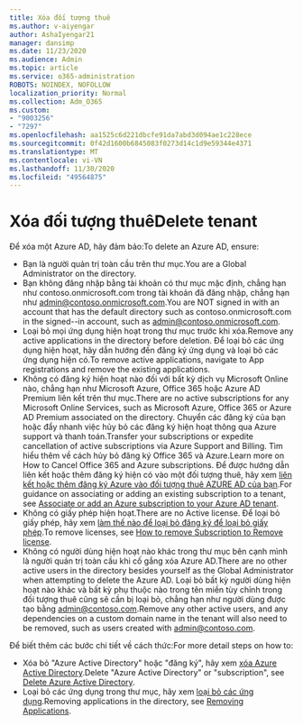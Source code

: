 ```yaml
---
title: Xóa đối tượng thuê
ms.author: v-aiyengar
author: AshaIyengar21
manager: dansimp
ms.date: 11/23/2020
ms.audience: Admin
ms.topic: article
ms.service: o365-administration
ROBOTS: NOINDEX, NOFOLLOW
localization_priority: Normal
ms.collection: Adm_O365
ms.custom:
- "9003256"
- "7297"
ms.openlocfilehash: aa1525c6d221dbcfe91da7abd3d094ae1c228ece
ms.sourcegitcommit: 0f42d1600b6845083f0273d14c1d9e59344e4371
ms.translationtype: MT
ms.contentlocale: vi-VN
ms.lasthandoff: 11/30/2020
ms.locfileid: "49564875"
---
```

# <a name="delete-tenant"></a><span data-ttu-id="c0640-102">Xóa đối tượng thuê</span><span class="sxs-lookup"><span data-stu-id="c0640-102">Delete tenant</span></span>

<span data-ttu-id="c0640-103">Để xóa một Azure AD, hãy đảm bảo:</span><span class="sxs-lookup"><span data-stu-id="c0640-103">To delete an Azure AD, ensure:</span></span>
- <span data-ttu-id="c0640-104">Bạn là người quản trị toàn cầu trên thư mục.</span><span class="sxs-lookup"><span data-stu-id="c0640-104">You are a Global Administrator on the directory.</span></span>
- <span data-ttu-id="c0640-105">Bạn không đăng nhập bằng tài khoản có thư mục mặc định, chẳng hạn như contoso.onmicrosoft.com trong tài khoản đã đăng nhập, chẳng hạn như admin@contoso.onmicrosoft.com.</span><span class="sxs-lookup"><span data-stu-id="c0640-105">You are NOT signed in with an account that has the default directory such as contoso.onmicrosoft.com in the signed--in account, such as admin@contoso.onmicrosoft.com.</span></span>
- <span data-ttu-id="c0640-106">Loại bỏ mọi ứng dụng hiện hoạt trong thư mục trước khi xóa.</span><span class="sxs-lookup"><span data-stu-id="c0640-106">Remove any active applications in the directory before deletion.</span></span> <span data-ttu-id="c0640-107">Để loại bỏ các ứng dụng hiện hoạt, hãy dẫn hướng đến đăng ký ứng dụng và loại bỏ các ứng dụng hiện có.</span><span class="sxs-lookup"><span data-stu-id="c0640-107">To remove active applications, navigate to App registrations and remove the existing applications.</span></span>
- <span data-ttu-id="c0640-108">Không có đăng ký hiện hoạt nào đối với bất kỳ dịch vụ Microsoft Online nào, chẳng hạn như Microsoft Azure, Office 365 hoặc Azure AD Premium liên kết trên thư mục.</span><span class="sxs-lookup"><span data-stu-id="c0640-108">There are no active subscriptions for any Microsoft Online Services, such as Microsoft Azure, Office 365 or Azure AD Premium associated on the directory.</span></span> <span data-ttu-id="c0640-109">Chuyển các đăng ký của bạn hoặc đẩy nhanh việc hủy bỏ các đăng ký hiện hoạt thông qua Azure support và thanh toán.</span><span class="sxs-lookup"><span data-stu-id="c0640-109">Transfer your subscriptions or expedite cancellation of active subscriptions via Azure Support and Billing.</span></span> <span data-ttu-id="c0640-110">Tìm hiểu thêm về cách hủy bỏ đăng ký Office 365 và Azure.</span><span class="sxs-lookup"><span data-stu-id="c0640-110">Learn more on How to Cancel Office 365 and Azure subscriptions.</span></span> <span data-ttu-id="c0640-111">Để được hướng dẫn liên kết hoặc thêm đăng ký hiện có vào một đối tượng thuê, hãy xem [liên kết hoặc thêm đăng ký Azure vào đối tượng thuê AZURE AD của bạn](https://docs.microsoft.com/azure/active-directory/fundamentals/active-directory-how-subscriptions-associated-directory).</span><span class="sxs-lookup"><span data-stu-id="c0640-111">For guidance on associating or adding an existing subscription to a tenant, see [Associate or add an Azure subscription to your Azure AD tenant](https://docs.microsoft.com/azure/active-directory/fundamentals/active-directory-how-subscriptions-associated-directory).</span></span>
- <span data-ttu-id="c0640-112">Không có giấy phép hiện hoạt.</span><span class="sxs-lookup"><span data-stu-id="c0640-112">There are no Active license.</span></span> <span data-ttu-id="c0640-113">Để loại bỏ giấy phép, hãy xem [làm thế nào để loại bỏ đăng ký để loại bỏ giấy phép](https://docs.microsoft.com/azure/active-directory/enterprise-users/directory-delete-howto#delete-a-subscription).</span><span class="sxs-lookup"><span data-stu-id="c0640-113">To remove licenses, see [How to remove Subscription to Remove license](https://docs.microsoft.com/azure/active-directory/enterprise-users/directory-delete-howto#delete-a-subscription).</span></span>
- <span data-ttu-id="c0640-114">Không có người dùng hiện hoạt nào khác trong thư mục bên cạnh mình là người quản trị toàn cầu khi cố gắng xóa Azure AD.</span><span class="sxs-lookup"><span data-stu-id="c0640-114">There are no other active users in the directory besides yourself as the Global Administrator when attempting to delete the Azure AD.</span></span> <span data-ttu-id="c0640-115">Loại bỏ bất kỳ người dùng hiện hoạt nào khác và bất kỳ phụ thuộc nào trong tên miền tùy chỉnh trong đối tượng thuê cũng sẽ cần bị loại bỏ, chẳng hạn như người dùng được tạo bằng admin@contoso.com.</span><span class="sxs-lookup"><span data-stu-id="c0640-115">Remove any other active users, and any dependencies on a custom domain name in the tenant will also need to be removed, such as users created with admin@contoso.com.</span></span>

<span data-ttu-id="c0640-116">Để biết thêm các bước chi tiết về cách thức:</span><span class="sxs-lookup"><span data-stu-id="c0640-116">For more detail steps on how to:</span></span>
- <span data-ttu-id="c0640-117">Xóa bỏ "Azure Active Directory" hoặc "đăng ký", hãy xem [xóa Azure Active Directory](https://docs.microsoft.com/azure/active-directory/users-groups-roles/directory-delete-howto).</span><span class="sxs-lookup"><span data-stu-id="c0640-117">Delete "Azure Active Directory" or "subscription",  see [Delete Azure Active Directory](https://docs.microsoft.com/azure/active-directory/users-groups-roles/directory-delete-howto).</span></span>
- <span data-ttu-id="c0640-118">Loại bỏ các ứng dụng trong thư mục, hãy xem [loại bỏ các ứng dụng](https://docs.microsoft.com/azure/active-directory/develop/quickstart-remove-app).</span><span class="sxs-lookup"><span data-stu-id="c0640-118">Removing applications in the directory, see [Removing Applications](https://docs.microsoft.com/azure/active-directory/develop/quickstart-remove-app).</span></span> 
